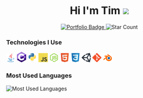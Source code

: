 <!--  header -->
<div id="badges" align="center" width="100%">
<h1 style="margin-top: 0%">
Hi I'm Tim
<img src="https://media.giphy.com/media/hvRJCLFzcasrR4ia7z/giphy.gif" width="5%"/>
</h1>
<a href="https://timothycronin.com">
<img src="https://img.shields.io/badge/-My%20Portfolio-blue" alt="Portfolio Badge" width="12%"/>
</a>
<img src="https://img.shields.io/github/stars/4tlc?style=social" alt="Star Count" width="12%"/>
</div>
<!--  technologies -->
<h3>Technologies I Use</h3>
<div width="100%"/>
<img src="./images/java.svg" alt="java" style="width: 5%;"/>  <img src="./images/c_hashtag.svg" alt="c#" style="width: 5%;"/>  <img src="./images/python.svg" alt="python" style="width: 5%;"/>  <img src="./images/js.svg" alt="javascript" style="width: 5%;"/>  <img src="./images/nodejs.svg" alt="nodejs" style="width: 5%;"/>  <img src="./images/html.svg" alt="html" style="width: 5%;"/>  <img src="./images/css.svg" alt="css" style="width: 5%;"/>  <img src="./images/unity.svg" alt="unity" style="width: 5%;"/>  <img src="./images/git.svg" alt="git" style="width: 5%;"/>  <img src="./images/blender.svg" alt="blender" style="width: 5%;"/>
</div>

<h3>Most Used Languages</h3>
<img src="https://github-readme-stats.vercel.app/api/top-langs/?username=4tlc&layout=compact&hide_title=true&langs_count=6&hide=SCSS" alt="Most Used Languages"/>
